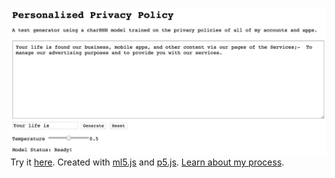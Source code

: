![readme-demo](images/readme-demo.jpg) 
\
Try it [here](https://ellennickles.github.io/personalized-privacy-policy/).
Created with [ml5.js](https://ml5js.org/) and [p5.js](https://p5js.org/). [Learn about my process](https://github.com/ellennickles/personalized-privacy-policy/blob/master/process.md).
